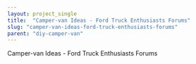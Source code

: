 ```yaml
---
layout: project_single
title:  "Camper-van Ideas - Ford Truck Enthusiasts Forums"
slug: "camper-van-ideas-ford-truck-enthusiasts-forums"
parent: "diy-camper-van"
---
```

Camper-van Ideas - Ford Truck Enthusiasts Forums